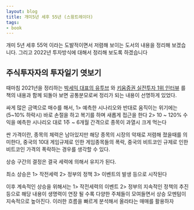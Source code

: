 ```yaml
---
layout: blog
title: 개미5년 세후 55년 (스윙트레이더)
tags:
- book
---
```


개미 5년 세후 55억 이라는 도발적이면서 저렴해 보이는 도서의 내용을 정리해 보겠습니다.
그리고 2022년 투자방식에 대해서 정리해 보도록 하겠습니다

## 주식투자자의 투자일기 엿보기

때마침 2021년을 정리하는 [박세익 대표의 유투브](https://youtu.be/XLubpJjNIEw) 와 [키움증권 실전투자 1위 인터뷰](https://youtu.be/DyM4ZN_4yDA) 를 책의 내용과 함께 되돌아 보면 공통분모로써 정리가 되는 내용이 선명하게 있었다.

싸게 많은 금액으로 매수를 해서, 1> 예측한 시나리오와 반대로 움직이는 위기에는 (5~10% 하락시) 바로 손절을 하고 복기를 하며 새롭게 접근을 한다 2> 10 ~ 120% 수익을 예측한 시나리오 대로 1주 ~ 6개월 간격으로 종목이 과열시 크게 먹는다

싼 가격이란, 종목의 체력은 남아있지만 해당 종목의 시장의 악재로 저렴해 졌을때를 의미한다, 중국의 10대 게임규제로 인한 게임종목들의 폭락, 중국의 비트코인 규제로 인한 비트코인 가격의 폭락하는 경우를 생각할 수 있다.

상승 구간의 결정은 결국 세력에 의해서 유지가 된다.

최소 상승은 1> 작전세력 2> 정부의 정책 3> 이벤트의 발생 등으로 시작된다

이후 계속적인 상승을 위해서는 1> 작전세력의 이벤트 2> 정부의 지속적인 정책의 추진 등으로 해당 내용이 생명력이 연장 될 수록 다양한 주체들이 모여들면서 상승 모멘텀이 지속적으로 높아진다. 이러한 흐름을 빠르게 분석해서 올라타는 매매를 활용하자